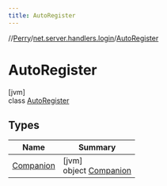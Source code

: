 ```yaml
---
title: AutoRegister
---
```

//[Perry](../../../index.html)/[net.server.handlers.login](../index.html)/[AutoRegister](index.html)



# AutoRegister



[jvm]\
class [AutoRegister](index.html)



## Types


| Name | Summary |
|---|---|
| [Companion](-companion/index.html) | [jvm]<br>object [Companion](-companion/index.html) |

